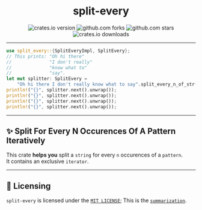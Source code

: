 <div align="center">

# split-every

![crates.io version](https://img.shields.io/crates/v/split-every.svg?label=release)
![github.com forks](https://img.shields.io/github/forks/JumperBot/split-every)
![github.com stars](https://img.shields.io/github/stars/JumperBot/split-every)
![crates.io downloads](https://img.shields.io/crates/d/split-every.svg?label=downloads)

</div>

---

```rust
use split_every::{SplitEveryImpl, SplitEvery};
// This prints: "Oh hi there"
//              "I don't really"
//              "know what to"
//              "say".
let mut splitter: SplitEvery =
    "Oh hi there I don't really know what to say".split_every_n_of_str(" ", 3);
println!("{}", splitter.next().unwrap());
println!("{}", splitter.next().unwrap());
println!("{}", splitter.next().unwrap());
println!("{}", splitter.next().unwrap());
```

---

## ✨ Split For Every N Occurences Of A Pattern Iteratively

This crate **helps you** split a `string` for every `n` occurences of a `pattern`.  
It contains an exclusive `iterator`.

---

## 📄 Licensing

`split-every` is licensed under the [`MIT LICENSE`](./LICENSE); This is the [`summarization`](https://choosealicense.com/licenses/mit/).

